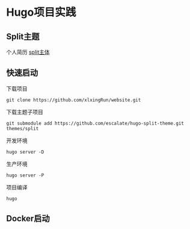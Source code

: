 # Hugo项目实践
## Split主题
个人简历
[split主体](https://themes.gohugo.io/themes/hugo-split-theme/)


## 快速启动
下载项目
```shell
git clone https://github.com/xlxingRun/website.git
```

下载主题子项目
```shell
git submodule add https://github.com/escalate/hugo-split-theme.git themes/split
```

开发环境
```shell
hugo server -D
```

生产环境
```shell
hugo server -P
```

项目编译
```shell
hugo
```

## Docker启动

